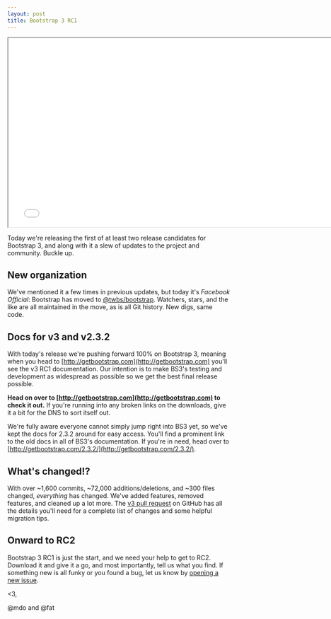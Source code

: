 ```yaml
---
layout: post
title: Bootstrap 3 RC1
---
```


<div class="embed-responsive embed-responsive-16by9">
  <iframe class="embed-responsive-item" src="//www.youtube.com/embed/uB1D9wWxd2w?rel=0" width="760" height="428" allowfullscreen></iframe>
</div>

Today we're releasing the first of at least two release candidates for Bootstrap 3, and along with it a slew of updates to the project and community. Buckle up.

## New organization

We've mentioned it a few times in previous updates, but today it's *Facebook Official*: Bootstrap has moved to [@twbs/bootstrap](https://github.com/twbs/bootstrap). Watchers, stars, and the like are all maintained in the move, as is all Git history. New digs, same code.

## Docs for v3 and v2.3.2

With today's release we're pushing forward 100% on Bootstrap 3, meaning when you head to [http://getbootstrap.com](http://getbootstrap.com) you'll see the v3 RC1 documentation. Our intention is to make BS3's testing and development as widespread as possible so we get the best final release possible.

**Head on over to [http://getbootstrap.com](http://getbootstrap.com) to check it out.** If you're running into any broken links on the downloads, give it a bit for the DNS to sort itself out.

We're fully aware everyone cannot simply jump right into BS3 yet, so we've kept the docs for 2.3.2 around for easy access. You'll find a prominent link to the old docs in all of BS3's documentation. If you're in need, head over to [http://getbootstrap.com/2.3.2/](http://getbootstrap.com/2.3.2/).

## What's changed!?

With over ~1,600 commits, ~72,000 additions/deletions, and ~300 files changed, *everything* has changed. We've added features, removed features, and cleaned up a lot more. The [v3 pull request](https://github.com/twbs/bootstrap/pull/6342) on GitHub has all the details you'll need for a complete list of changes and some helpful migration tips.

## Onward to RC2

Bootstrap 3 RC1 is just the start, and we need your help to get to RC2. Download it and give it a go, and most importantly, tell us what you find. If something new is all funky or you found a bug, let us know by [opening a new issue](https://github.com/twbs/bootstrap/issues/new).


<3,

@mdo and @fat